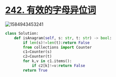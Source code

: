 # [242. 有效的字母异位词](https://leetcode-cn.com/problems/valid-anagram/)

![1584943453241](C:\Users\75043\AppData\Roaming\Typora\typora-user-images\1584943453241.png)

```python
class Solution:
    def isAnagram(self, s: str, t: str) -> bool:
        if len(s)!=len(t):return False
        from collections import Counter
        c1=Counter(s)
        c2=Counter(t)
        for k,v in c1.items():
            if c2[k]!=v:return False
        return True
```

